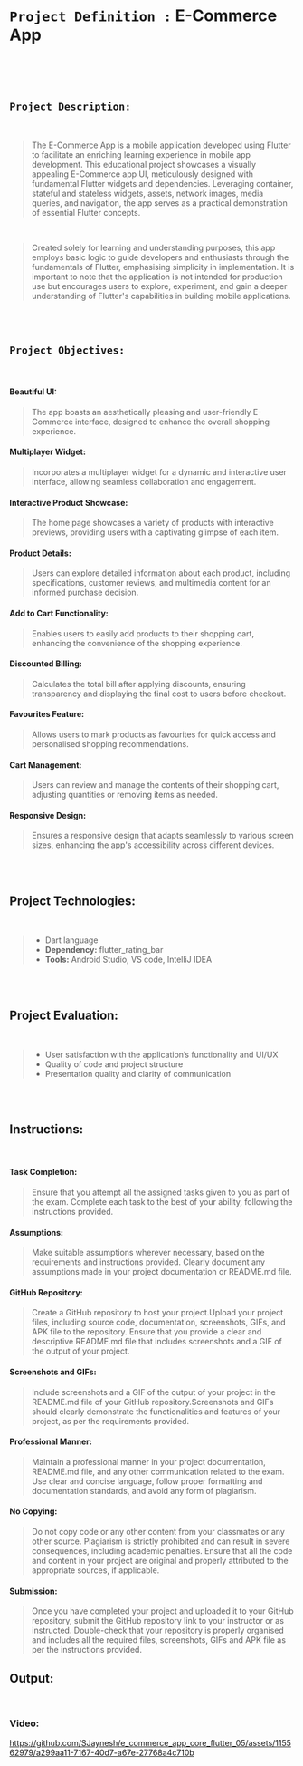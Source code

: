# `Project Definition :`   E-Commerce App
 
<br><br><br>

## `Project Description:`

<br>

<p> 

> The E-Commerce App is a mobile application developed using Flutter to facilitate an enriching learning experience
in mobile app development. This educational project showcases a visually appealing E-Commerce app UI, meticulously
designed with fundamental Flutter widgets and dependencies. Leveraging container, stateful and stateless widgets,
assets, network images, media queries, and navigation, the app serves as a practical demonstration of essential
Flutter concepts.

</p>

<br>

<p>  

> Created solely for learning and understanding purposes, this app employs basic logic to guide developers and enthusiasts through the fundamentals of Flutter, emphasising simplicity in implementation. It is important to note that the application is not intended for production use but encourages users to explore, experiment, and gain a deeper understanding of Flutter's capabilities in building mobile applications.

</p>

<br><br>

## `Project Objectives:`

<br>

#### Beautiful UI:

> The app boasts an aesthetically pleasing and user-friendly E-Commerce interface, designed to enhance the overall shopping experience.


#### Multiplayer Widget:

> Incorporates a multiplayer widget for a dynamic and interactive user interface, allowing seamless collaboration and engagement.


#### Interactive Product Showcase:

> The home page showcases a variety of products with interactive previews, providing users with a captivating glimpse of each item.


#### Product Details:

> Users can explore detailed information about each product, including specifications, customer reviews, and multimedia content for an informed purchase decision.


#### Add to Cart Functionality:

> Enables users to easily add products to their shopping cart, enhancing the convenience of the shopping experience.


#### Discounted Billing:

> Calculates the total bill after applying discounts, ensuring transparency and displaying the final cost to users before checkout.


#### Favourites Feature:

> Allows users to mark products as favourites for quick access and personalised shopping recommendations.


#### Cart Management:
> Users can review and manage the contents of their shopping cart, adjusting quantities or removing items as needed.


#### Responsive Design:

> Ensures a responsive design that adapts seamlessly to various screen sizes, enhancing the app's accessibility across different devices.


<br><br>

## Project Technologies:

<br>

> * Dart language
> * **Dependency:** flutter_rating_bar
> * **Tools:** Android Studio, VS code, IntelliJ IDEA


<br><br>

## Project Evaluation:

<br>

> * User satisfaction with the application’s functionality and UI/UX
> * Quality of code and project structure
> * Presentation quality and clarity of communication

<br><br>

## Instructions:

<br>

#### Task Completion:

>  Ensure that you attempt all the assigned tasks given to you as part of the exam. Complete each task to the best of your ability, following the instructions provided.


#### Assumptions:

>  Make suitable assumptions wherever necessary, based on the requirements and instructions provided. Clearly document any assumptions made in your project documentation or README.md file.

#### GitHub Repository:

>  Create a GitHub repository to host your project.Upload your project files, including source code, documentation, screenshots, GIFs, and APK file to the repository. Ensure that you provide a clear and descriptive README.md file that includes screenshots and a GIF of the output of your project.

#### Screenshots and GIFs:

>  Include screenshots and a GIF of the output of your project in the README.md file of your GitHub repository.Screenshots and GIFs should clearly demonstrate the functionalities and features of your project, as per the requirements provided.

#### Professional Manner:

>  Maintain a professional manner in your project documentation, README.md file, and any other communication related to the exam. Use clear and concise language, follow proper formatting and documentation standards, and avoid any form of plagiarism.

#### No Copying:

>  Do not copy code or any other content from your classmates or any other source. Plagiarism is strictly prohibited and can result in severe consequences, including academic penalties. Ensure that all the code and content in your project are original and properly attributed to the appropriate sources, if applicable.

#### Submission:

>  Once you have completed your project and uploaded it to your GitHub repository, submit the GitHub repository link to your instructor or as instructed. Double-check that your repository is properly organised and includes all the required files, screenshots, GIFs and APK file as per the instructions provided.


## Output:

<br>

### Video:

https://github.com/SJaynesh/e_commerce_app_core_flutter_05/assets/115562979/a299aa11-7167-40d7-a67e-27768a4c710b

<br>
